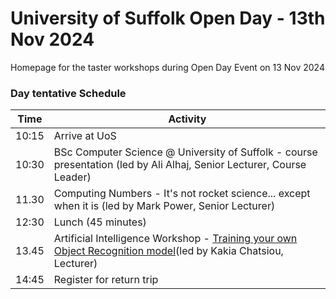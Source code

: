 # University of Suffolk Open Day - 13th Nov 2024
Homepage for the taster workshops during Open Day Event on 13 Nov 2024

### Day tentative Schedule

| Time          | Activity |
| ------------- | ------------- |
|10:15          | Arrive at UoS|
|10:30          | BSc Computer Science @ University of Suffolk - course presentation (led by Ali Alhaj, Senior Lecturer, Course Leader) |
|11.30          | Computing Numbers - It's not rocket science... except when it is (led by Mark Power, Senior Lecturer) |
|12:30          | Lunch (45 minutes) |
|13.45          | Artificial Intelligence Workshop - [Training your own Object Recognition model](OR-workshop.md)(led by Kakia Chatsiou, Lecturer)  |
|14:45          | Register for return trip |
